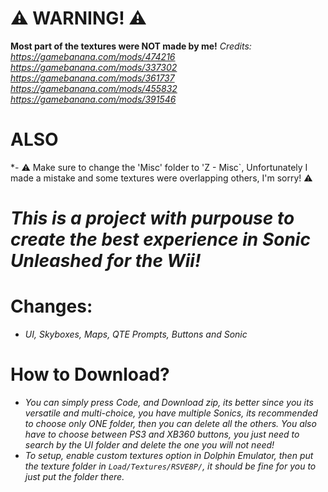 
# **⚠️ WARNING! ⚠️**
**Most part of the textures were NOT made by me!**
*Credits:
https://gamebanana.com/mods/474216
https://gamebanana.com/mods/337302
https://gamebanana.com/mods/361737
https://gamebanana.com/mods/455832
https://gamebanana.com/mods/391546*
# ALSO
*- ⚠️ Make sure to change the 'Misc' folder to 'Z - Misc`, Unfortunately I made a mistake and some textures were overlapping others, I'm sorry! ⚠️
# *This is a project with purpouse to create the best experience in Sonic Unleashed for the Wii!*

# Changes:
- *UI, Skyboxes, Maps, QTE Prompts, Buttons and Sonic*

# How to Download?
- *You can simply press Code, and Download zip, its better since you its versatile and multi-choice, you have multiple Sonics, its recommended to choose only ONE folder, then you can delete all the others. You also have to choose between PS3 and XB360 buttons, you just need to search by the UI folder and delete the one you will not need!*
- *To setup, enable custom textures option in Dolphin Emulator, then put the texture folder in `Load/Textures/RSVE8P/`, it should be fine for you to just put the folder there.*
